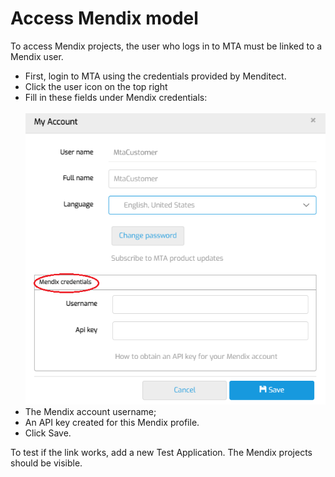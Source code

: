 # Access Mendix model

To access Mendix projects, the user who logs in to MTA must be linked to a Mendix user.

- First, login to MTA using the credentials provided by Menditect.
- Click the user icon on the top right 
- Fill in these fields under Mendix credentials:<br /><br />![Mendix credentials](mx-credentials.png)
- The Mendix account username;
- An API key created for this Mendix profile.
- Click Save.

To test if the link works, add a new Test Application. The Mendix projects should be visible.
